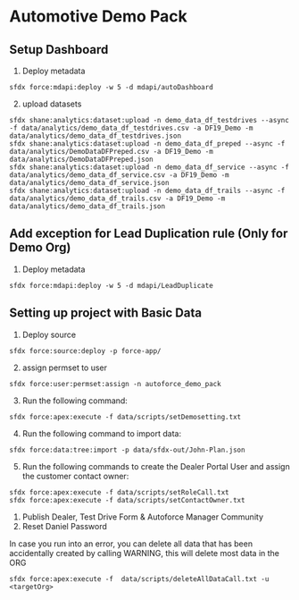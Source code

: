 # Automotive Demo Pack


## Setup Dashboard

1. Deploy metadata

```
sfdx force:mdapi:deploy -w 5 -d mdapi/autoDashboard
```

2. upload datasets 
```
sfdx shane:analytics:dataset:upload -n demo_data_df_testdrives --async -f data/analytics/demo_data_df_testdrives.csv -a DF19_Demo -m data/analytics/demo_data_df_testdrives.json
sfdx shane:analytics:dataset:upload -n demo_data_df_preped --async -f data/analytics/DemoDataDFPreped.csv -a DF19_Demo -m data/analytics/DemoDataDFPreped.json
sfdx shane:analytics:dataset:upload -n demo_data_df_service --async -f data/analytics/demo_data_df_service.csv -a DF19_Demo -m data/analytics/demo_data_df_service.json
sfdx shane:analytics:dataset:upload -n demo_data_df_trails --async -f data/analytics/demo_data_df_trails.csv -a DF19_Demo -m data/analytics/demo_data_df_trails.json

```

## Add exception for Lead Duplication rule (Only for Demo Org)

1. Deploy metadata

````
sfdx force:mdapi:deploy -w 5 -d mdapi/LeadDuplicate
````


## Setting up project with Basic Data
1. Deploy source
```
sfdx force:source:deploy -p force-app/
```
2. assign permset to user
```
sfdx force:user:permset:assign -n autoforce_demo_pack
```
3. Run the following command:
```
sfdx force:apex:execute -f data/scripts/setDemosetting.txt
```
4. Run the following command to import data:
```
sfdx force:data:tree:import -p data/sfdx-out/John-Plan.json
```
5. Run the following commands to create the Dealer Portal User and assign the customer contact owner:
```
sfdx force:apex:execute -f data/scripts/setRoleCall.txt
sfdx force:apex:execute -f data/scripts/setContactOwner.txt
```

1. Publish Dealer, Test Drive Form & Autoforce Manager Community
2. Reset Daniel Password


In case you run into an error, you can delete all data that has been accidentally created by calling
WARNING, this will delete most data in the ORG
```
sfdx force:apex:execute -f  data/scripts/deleteAllDataCall.txt -u <targetOrg>
```




